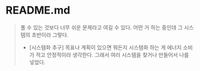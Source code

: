 # README.md
> 풀 수 있는 것보다 너무 쉬운 문제라고 여길 수 있다. 어떤 거 하는 중인데 그 시스템의 초반이라 그렇다.
> + [시스템화 추구] 목표나 계획이 있으면 뭐든지 시스템화 하는 게 에너지 소비가 적고 안정적이라 생각한다. 그래서 여러 시스템을 찾거나 만들어서 나를 넣었다.
